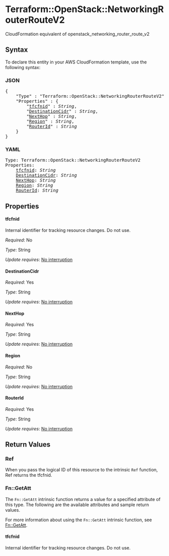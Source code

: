 # Terraform::OpenStack::NetworkingRouterRouteV2

CloudFormation equivalent of openstack_networking_router_route_v2

## Syntax

To declare this entity in your AWS CloudFormation template, use the following syntax:

### JSON

<pre>
{
    "Type" : "Terraform::OpenStack::NetworkingRouterRouteV2",
    "Properties" : {
        "<a href="#tfcfnid" title="tfcfnid">tfcfnid</a>" : <i>String</i>,
        "<a href="#destinationcidr" title="DestinationCidr">DestinationCidr</a>" : <i>String</i>,
        "<a href="#nexthop" title="NextHop">NextHop</a>" : <i>String</i>,
        "<a href="#region" title="Region">Region</a>" : <i>String</i>,
        "<a href="#routerid" title="RouterId">RouterId</a>" : <i>String</i>
    }
}
</pre>

### YAML

<pre>
Type: Terraform::OpenStack::NetworkingRouterRouteV2
Properties:
    <a href="#tfcfnid" title="tfcfnid">tfcfnid</a>: <i>String</i>
    <a href="#destinationcidr" title="DestinationCidr">DestinationCidr</a>: <i>String</i>
    <a href="#nexthop" title="NextHop">NextHop</a>: <i>String</i>
    <a href="#region" title="Region">Region</a>: <i>String</i>
    <a href="#routerid" title="RouterId">RouterId</a>: <i>String</i>
</pre>

## Properties

#### tfcfnid

Internal identifier for tracking resource changes. Do not use.

_Required_: No

_Type_: String

_Update requires_: [No interruption](https://docs.aws.amazon.com/AWSCloudFormation/latest/UserGuide/using-cfn-updating-stacks-update-behaviors.html#update-no-interrupt)

#### DestinationCidr

_Required_: Yes

_Type_: String

_Update requires_: [No interruption](https://docs.aws.amazon.com/AWSCloudFormation/latest/UserGuide/using-cfn-updating-stacks-update-behaviors.html#update-no-interrupt)

#### NextHop

_Required_: Yes

_Type_: String

_Update requires_: [No interruption](https://docs.aws.amazon.com/AWSCloudFormation/latest/UserGuide/using-cfn-updating-stacks-update-behaviors.html#update-no-interrupt)

#### Region

_Required_: No

_Type_: String

_Update requires_: [No interruption](https://docs.aws.amazon.com/AWSCloudFormation/latest/UserGuide/using-cfn-updating-stacks-update-behaviors.html#update-no-interrupt)

#### RouterId

_Required_: Yes

_Type_: String

_Update requires_: [No interruption](https://docs.aws.amazon.com/AWSCloudFormation/latest/UserGuide/using-cfn-updating-stacks-update-behaviors.html#update-no-interrupt)

## Return Values

### Ref

When you pass the logical ID of this resource to the intrinsic `Ref` function, Ref returns the tfcfnid.

### Fn::GetAtt

The `Fn::GetAtt` intrinsic function returns a value for a specified attribute of this type. The following are the available attributes and sample return values.

For more information about using the `Fn::GetAtt` intrinsic function, see [Fn::GetAtt](https://docs.aws.amazon.com/AWSCloudFormation/latest/UserGuide/intrinsic-function-reference-getatt.html).

#### tfcfnid

Internal identifier for tracking resource changes. Do not use.

